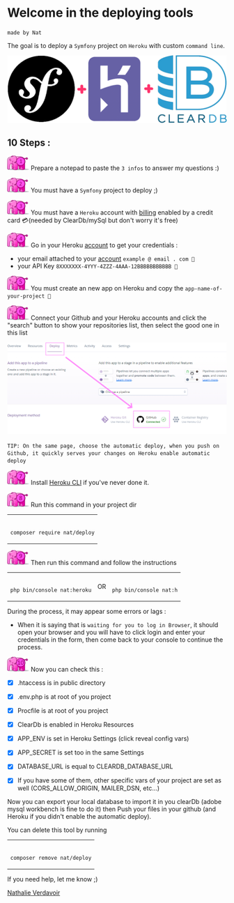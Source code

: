 # Welcome in the deploying tools

`made by Nat` 
              

The goal is to deploy a `Symfony` project on `Heroku` with custom `command line`.


![logos](/assets/ban.png)


## 10 Steps :

![1](/assets/1.png) Prepare a notepad to paste the `3 infos` to answer my questions :)
   

![2](/assets/2.png) You must have a `Symfony` project to deploy ;)
   

![3](/assets/3.png) You must have a `Heroku` account with [billing](https://dashboard.heroku.com/account/billing) enabled by a credit card 💳(needed by ClearDb/mySql but don't worry it's free) 


![4](/assets/4.png) Go in your Heroku [account](https://dashboard.heroku.com/account/) to get your credentials :
- your email attached to your [account](https://dashboard.heroku.com/account/) `example @ email . com 📝`
- your API Key `8XXXXXXX-4YYY-4ZZZ-4AAA-12BBBBBBBBBBB 📝`
  

![5](/assets/5.png) You must create an new app on Heroku and copy the `app-name-of-your-project 📝`
   

![6](/assets/6.png) Connect your Github and your Heroku accounts and click the "search" button to show your repositories list, then select the good one in this list

![link](/assets/link.PNG)


`TIP: On the same page, choose the automatic deploy, when you push on Github, it quickly serves your changes on Heroku enable automatic deploy`


![7](/assets/7.png) Install [Heroku CLI](https://devcenter.heroku.com/articles/heroku-cli) if you've never done it. 


![8](/assets/8.png) Run this command in your project dir 

<table><td><pre><code>
composer require nat/deploy
</code></pre></td></table>

![9](/assets/9.png) Then run this command and follow the instructions

<table><td><pre><code>
php bin/console nat:heroku
</code></pre></td><td>
OR
</td><td><pre><code>
php bin/console nat:h
</code></pre></td></table>
During the process, it may appear some errors or lags :

- When it is saying that is `waiting for you to log in Browser`, it should open your browser and you will have to click login and enter your credentials in the form, then come back to your console to continue the process.
  

![10](/assets/10.png) Now you can check this : 
- [x] .htaccess is in public directory
- [x] .env.php is at root of you project
- [x] Procfile is at root of you project
- [x] ClearDb is enabled in Heroku Resources
- [x] APP_ENV is set in Heroku Settings (click reveal config vars)
- [x] APP_SECRET is set too in the same Settings
- [x] DATABASE_URL is equal to CLEARDB_DATABASE_URL
- [x] If you have some of them, other specific vars of your project are set as well (CORS_ALLOW_ORIGIN, MAILER_DSN, etc...)


Now you can export your local database to import it in you clearDb (adobe mysql workbench is fine to do it) then  Push your files in your github (and Heroku if you didn't enable the automatic deploy).


You can delete this tool by running 

<table><td><pre><code>
composer remove nat/deploy
</code></pre></td></table>


If you need help, let me know ;)

<div class="badge-base LI-profile-badge" data-locale="fr_FR" data-size="medium" data-theme="dark" data-type="VERTICAL" data-vanity="nathalie-verdavoir" data-version="v1"><a class="badge-base__link LI-simple-link" href="https://fr.linkedin.com/in/nathalie-verdavoir?trk=profile-badge">Nathalie Verdavoir</a></div>
